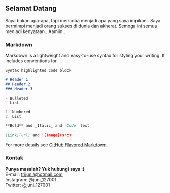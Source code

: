 ## Selamat Datang

Saya bukan apa-apa, tapi mencoba menjadi apa yang saya impikan..
Saya bermimpi menjadi orang sukses di dunia dan akherat. Semoga ini semua menjadi kenyataan.. Aamiin..

### Markdown

Markdown is a lightweight and easy-to-use syntax for styling your writing. It includes conventions for

```markdown
Syntax highlighted code block

# Header 1
## Header 2
### Header 3

- Bulleted
- List

1. Numbered
2. List

**Bold** and _Italic_ and `Code` text

[Link](url) and ![Image](src)
```

For more details see [GitHub Flavored Markdown](https://guides.github.com/features/mastering-markdown/).


### Kontak

**Punya masalah? Yuk hubungi saya :)**<br>
E-mail: trijuni@hotmail.com<br>
Instagram: @juni_127001<br>
Twitter: @juni_127001
